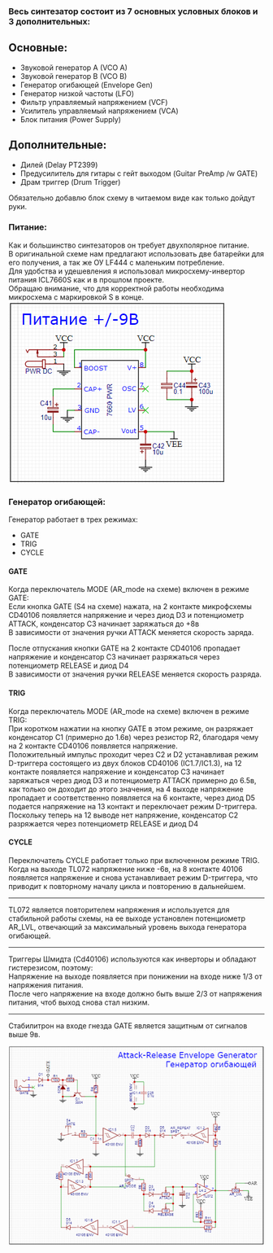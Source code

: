 ### Весь синтезатор состоит из 7 основных условных блоков и 3 дополнительных:

## Основные:
* Звуковой генератор A (VCO A)
* Звуковой генератор B (VCO B)
* Генератор огибающей (Envelope Gen)
* Генератор низкой частоты (LFO)
* Фильтр управляемый напряжением (VCF)
* Усилитель управляемый напряжением (VCA)
* Блок питания (Power Supply)

## Дополнительные:
* Дилей (Delay PT2399)
* Предусилитель для гитары с гейт выходом (Guitar PreAmp /w GATE)
* Драм триггер (Drum Trigger)

Обязательно добавлю блок схему в читаемом виде как только дойдут руки.


### Питание:
Как и большинство синтезаторов он требует двухполярное питание.<br>
В оригинальной схеме нам предлагают использовать две батарейки для его получения, а так же ОУ LF444 с маленьким потребление.<br>
Для удобства и удешевления я использовал микросхему-инвертор питания ICL7660S как и в прошлом проекте.<br>
Обращаю внимание, что для корректной работы необходима микросхема с маркировкой S в конце.
![Power](../Schematic/Power%20Supply.png)

### Генератор огибающей:
Генератор работает в трех режимах:
* GATE
* TRIG
* CYCLE

#### GATE
Когда переключатель MODE (AR_mode на схеме) включен в режиме GATE:<br>
Если кнопка GATE (S4 на схеме) нажата, на 2 контакте микрофсхемы CD40106 появляется напряжение и через диод D3 и потенциометр ATTACK,  конденсатор C3 начинает заряжаться до +8в<br>
В зависимости от значения ручки ATTACK меняется скорость заряда. <p>
После отпускания кнопки GATE на 2 контакте CD40106 пропадает напряжение и конденсатор C3 начинает разряжаться через потенциометр RELEASE и диод D4 <br>
В зависимости от значения ручки RELEASE меняется скорость разряда.<p>

#### TRIG
Когда переключатель MODE (AR_mode на схеме) включен в режиме TRIG:<br>
При коротком нажатии на кнопку GATE в этом режиме, он разряжает конденсатор C1 (примерно до 1.6в) через резистор R2, благодаря чему на 2 контакте CD40106 появляется напряжение.<br>
Положительный импульс проходит через C2 и D2 устанавливая режим D-триггера состоящего из двух блоков CD40106 (IC1.7/IC1.3), на 12 контакте появляется напряжение и конденсатор C3 начинает заряжаться через диод D3 и потенциометр ATTACK примерно до 6.5в, как только он доходит до этого значения, на 4 выходе напряжение пропадает и соответственно появляется на 6 контакте, через диод D5 подается напряжение на 13 контакт и переключает режим D-триггера.<br>
Поскольку теперь на 12 выводе нет напряжение, конденсатор C2 разряжается через потенциометр RELEASE и диод D4<p>

#### CYCLE
Переключатель CYCLE работает только при включенном режиме TRIG.<br>
Когда на выходе TL072 напряжение ниже -6в, на 8 контакте 40106 появляется напряжение и снова устанавливает режим D-триггера, что приводит к повторному началу цикла и повторению в дальнейшем.<br>

***
TL072 является повторителем напряжения и используется для стабильной работы схемы, на ее выходе установлен потенциометр AR_LVL, отвечающий за максимальный уровень выхода генератора огибающей.<br>
***
Триггеры Шмидта (Cd40106) используются как инверторы и обладают гистерезисом, поэтому:<br>
Напряжение на выходе появляется при понижении на входе ниже 1/3 от напряжения питания.<br>
После чего напряжение на входе должно быть выше 2/3 от напряжения питания, чтоб выход снова стал низким.<br>
***
Стабилитрон на входе гнезда GATE является защитным от сигналов выше 9в.<br>

![Envelope](../Schematic/Envelope%20Gen.png)


